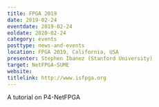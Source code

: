 ```yaml
---
title: FPGA 2019
date: 2019-02-24
eventdate: 2019-02-24
eoldate: 2020-02-24
category: events
posttype: news-and-events
location: FPGA 2019, California, USA
presenter: Stephen Ibanez (Stanford University)
target: NetFPGA-SUME
website:
titlelink: http://www.isfpga.org
---
```


A tutorial on P4-NetFPGA
